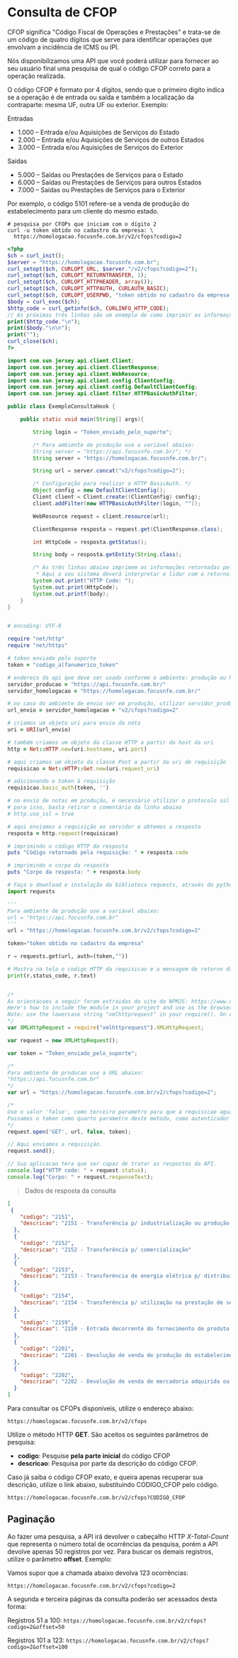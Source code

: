 # Consulta de CFOP

CFOP significa "Código Fiscal de Operações e Prestações" e trata-se de um código de quatro dígitos que serve para identificar operações que envolvam a incidência de ICMS ou IPI. 

Nós disponibilizamos uma API que você poderá utilizar para fornecer ao seu usuário final uma pesquisa de qual o código CFOP correto para a operação realizada.

O código CFOP é formato por 4 dígitos, sendo que o primeiro digito indica se a operação é de entrada ou saída e também a localização da contraparte: mesma UF, outra UF ou exterior. Exemplo:

Entradas

* 1.000 – Entrada e/ou Aquisições de Serviços do Estado
* 2.000 – Entrada e/ou Aquisições de Serviços de outros Estados
* 3.000 – Entrada e/ou Aquisições de Serviços do Exterior

Saídas

* 5.000 – Saídas ou Prestações de Serviços para o Estado
* 6.000 – Saídas ou Prestações de Serviços para outros Estados
* 7.000 – Saídas ou Prestações de Serviços para o Exterior

Por exemplo, o código 5101 refere-se a venda de produção do estabelecimento para um cliente do mesmo estado.

```shell
# pesquisa por CFOPs que iniciam com o dígito 2
curl -u token obtido no cadastro da empresa: \
  https://homologacao.focusnfe.com.br/v2/cfops?codigo=2
```

```php
<?php
$ch = curl_init();
$server = "https://homologacao.focusnfe.com.br";
curl_setopt($ch, CURLOPT_URL, $server."/v2/cfops?codigo=2");
curl_setopt($ch, CURLOPT_RETURNTRANSFER, 1);
curl_setopt($ch, CURLOPT_HTTPHEADER, array());
curl_setopt($ch, CURLOPT_HTTPAUTH, CURLAUTH_BASIC);
curl_setopt($ch, CURLOPT_USERPWD, "token obtido no cadastro da empresa:");
$body = curl_exec($ch);
$http_code = curl_getinfo($ch, CURLINFO_HTTP_CODE);
// As próximas três linhas são um exemplo de como imprimir as informações de retorno da API.
print($http_code."\n");
print($body."\n\n");
print("");
curl_close($ch);
?>
```

```java
import com.sun.jersey.api.client.Client;
import com.sun.jersey.api.client.ClientResponse;
import com.sun.jersey.api.client.WebResource;
import com.sun.jersey.api.client.config.ClientConfig;
import com.sun.jersey.api.client.config.DefaultClientConfig;
import com.sun.jersey.api.client.filter.HTTPBasicAuthFilter;

public class ExemploConsultaHook {

    public static void main(String[] args){

        String login = "Token_enviado_pelo_suporte";

        /* Para ambiente de produção use a variável abaixo:
        String server = "https://api.focusnfe.com.br/"; */
        String server = "https://homologacao.focusnfe.com.br/";

        String url = server.concat("v2/cfops?codigo=2");

        /* Configuração para realizar o HTTP BasicAuth. */
        Object config = new DefaultClientConfig();
        Client client = Client.create((ClientConfig) config);
        client.addFilter(new HTTPBasicAuthFilter(login, ""));

        WebResource request = client.resource(url);

        ClientResponse resposta = request.get(ClientResponse.class);

        int HttpCode = resposta.getStatus();

        String body = resposta.getEntity(String.class);

        /* As três linhas abaixo imprimem as informações retornadas pela API.
         * Aqui o seu sistema deverá interpretar e lidar com o retorno. */
        System.out.print("HTTP Code: ");
        System.out.print(HttpCode);
        System.out.printf(body);
    }
}
```

```ruby

# encoding: UTF-8

require "net/http"
require "net/https"

# token enviado pelo suporte
token = "codigo_alfanumerico_token"

# endereço da api que deve ser usado conforme o ambiente: produção ou homologação
servidor_producao = "https://api.focusnfe.com.br/"
servidor_homologacao = "https://homologacao.focusnfe.com.br/"

# no caso do ambiente de envio ser em produção, utilizar servidor_producao
url_envio = servidor_homologacao + "v2/cfops?codigo=2"

# criamos um objeto uri para envio da nota
uri = URI(url_envio)

# também criamos um objeto da classe HTTP a partir do host da uri
http = Net::HTTP.new(uri.hostname, uri.port)

# aqui criamos um objeto da classe Post a partir da uri de requisição
requisicao = Net::HTTP::Get.new(uri.request_uri)

# adicionando o token à requisição
requisicao.basic_auth(token, '')

# no envio de notas em produção, é necessário utilizar o protocolo ssl
# para isso, basta retirar o comentário da linha abaixo
# http.use_ssl = true

# aqui enviamos a requisição ao servidor e obtemos a resposta
resposta = http.request(requisicao)

# imprimindo o código HTTP da resposta
puts "Código retornado pela requisição: " + resposta.code

# imprimindo o corpo da resposta
puts "Corpo da resposta: " + resposta.body

```

```python
# Faça o download e instalação da biblioteca requests, através do python-pip.
import requests

'''
Para ambiente de produção use a variável abaixo:
url = "https://api.focusnfe.com.br"
'''
url = "https://homologacao.focusnfe.com.br/v2/cfops?codigo=2"

token="token obtido no cadastro da empresa"

r = requests.get(url, auth=(token,""))

# Mostra na tela o codigo HTTP da requisicao e a mensagem de retorno da API
print(r.status_code, r.text)

```

```javascript

/*
As orientacoes a seguir foram extraidas do site do NPMJS: https://www.npmjs.com/package/xmlhttprequest
Here's how to include the module in your project and use as the browser-based XHR object.
Note: use the lowercase string "xmlhttprequest" in your require(). On case-sensitive systems (eg Linux) using uppercase letters won't work.
*/
var XMLHttpRequest = require("xmlhttprequest").XMLHttpRequest;

var request = new XMLHttpRequest();

var token = "Token_enviado_pelo_suporte";

/*
Para ambiente de producao use a URL abaixo:
"https://api.focusnfe.com.br"
*/
var url = "https://homologacao.focusnfe.com.br/v2/cfops?codigo=2";

/*
Use o valor 'false', como terceiro parametro para que a requisicao aguarde a resposta da API
Passamos o token como quarto parametro deste metodo, como autenticador do HTTP Basic Authentication.
*/
request.open('GET', url, false, token);

// Aqui enviamos a requisição.
request.send();

// Sua aplicacao tera que ser capaz de tratar as respostas da API.
console.log("HTTP code: " + request.status);
console.log("Corpo: " + request.responseText);

```

> Dados de resposta da consulta

```json
[
 {
    "codigo": "2151",
    "descricao": "2151 - Transferência p/ industrialização ou produção rural"
  },
  {
    "codigo": "2152",
    "descricao": "2152 - Transferência p/ comercialização"
  },
  {
    "codigo": "2153",
    "descricao": "2153 - Transferência de energia elétrica p/ distribuição"
  },
  {
    "codigo": "2154",
    "descricao": "2154 - Transferência p/ utilização na prestação de serviço"
  },
  {
    "codigo": "2159",
    "descricao": "2159 - Entrada decorrente do fornecimento de produto ou mercadoria de ato cooperativo"
  },
  {
    "codigo": "2201",
    "descricao": "2201 - Devolução de venda de produção do estabelecimento"
  },
  {
    "codigo": "2202",
    "descricao": "2202 - Devolução de venda de mercadoria adquirida ou recebida de terceiros"
  }
]
```

Para consultar os CFOPs disponíveis, utilize o endereço abaixo:

`https://homologacao.focusnfe.com.br/v2/cfops`


Utilize o método HTTP **GET**. São aceitos os seguintes parâmetros de pesquisa:

* **codigo**: Pesquise **pela parte inicial** do código CFOP
* **descricao**: Pesquisa por parte da descrição do código CFOP.

Caso já saiba o código CFOP exato, e queira apenas recuperar sua descrição, utilize o link
abaixo, substituindo CODIGO_CFOP pelo código.

`https://homologacao.focusnfe.com.br/v2/cfops?CODIGO_CFOP`


## Paginação

Ao fazer uma pesquisa, a API irá devolver o cabeçalho HTTP *X-Total-Count* que representa
o número total de ocorrências da pesquisa, porém a API devolve apenas 50 registros por vez.
Para buscar os demais registros, utilize o parâmetro **offset**. Exemplo:

Vamos supor que a chamada abaixo devolva 123 ocorrências:

`https://homologacao.focusnfe.com.br/v2/cfops?codigo=2`

A segunda e terceira páginas da consulta poderão ser acessados desta forma:

Registros 51 a 100:
`https://homologacao.focusnfe.com.br/v2/cfops?codigo=2&offset=50`

Registros 101 a 123:
`https://homologacao.focusnfe.com.br/v2/cfops?codigo=2&offset=100`

